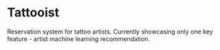 # Tattooist
Reservation system for tattoo artists. Currently showcasing only one key feature - artist machine learning recommendation.
